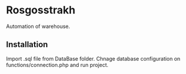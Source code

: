 # Rosgosstrakh
Automation of warehouse.
## Installation
Import .sql file from DataBase folder. Chnage database configuration on functions/connection.php and run project.

